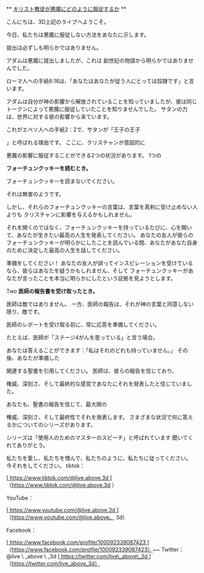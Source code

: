 ** <u>キリスト教徒が悪魔にどのように服従するか</u> **

こんにちは、3D上記のライブへようこそ。

今日、私たちは悪魔に服従しない方法をあなたに示します。

提出は必ずしも明らかではありません。

アダムは悪魔に提出しましたが、これは
創世記の物語から明らかではありませんでした。

ローマ人への手紙6:16は、「あなたはあなたが従う人にとっては奴隷です」と言います。

アダムは自分が神の影響から解放されていることを知っていましたが、彼は同じトークンによって悪魔に服従していたことを知りませんでした。
サタンの力は、世界に対する彼の影響から来ています。

これがエペソ人への手紙2：2で、サタンが「王子の王子

」と呼ばれる理由です。
ここに、クリスチャンが意図的に

悪魔の影響に服従することができる2つの状況があります。
1つの

**フォーチュンクッキーを読むとき。**

フォーチュンクッキーを読まないでください。

それは無害のようです。

しかし、それらのフォーチュンクッキーの言葉は、言葉を真剣に受け止めない人よりも
クリスチャンに影響を与えるかもしれません。

それを開くのではなく、フォーチュンクッキーを持っているたびに、心を開いて、あなたが生きたい最高の人生を発表してください。
あなたの友人が彼らのフォーチュンクッキーが明らかにしたことを読んでいる間、あなたがあなた自身のために決定した最高​​の人生を話してください。

準備をしてください！ あなたの友人が誤ってインスピレーションを受けているなら、彼らはあなたを疑うかもしれません、そして
フォーチュンクッキーがあなたが言ったことを本当に明らかにしたという証拠を見ようとします。

Two
**医師の報告書を受け取ったとき。**

医師は敵ではありません。
一方、医師の報告は、それが神の言葉と同意しない限り、敵です。

医師のレポートを受け取る前に、常に応答を準備してください。

たとえば、医師が「ステージ4がんを患っている」と言う場合。

あなたは答えることができます：「私はそれのどれも持っていません。」 その後、あなたが準備した

関連する聖書を引用してください。
医師は、彼らの報告を信じており、

権威、深刻さ、そして最終的な感覚であなたにそれを発表したと信じていました。

あなたも、聖書の報告を信じて、最大限の

権威、深刻さ、そして最終性でそれを発表します。
さまざまな状況で何に答えるかについてのシリーズがあります。

シリーズは「使用人のためのマスターのスピーチ」と呼ばれています
聞いてくれてありがとう。

私たちを愛し、私たちを憎んで、私たちのように、私たちに従ってください。 今それをしてください。
tiktok：

[<u> https://www.tiktok.com/@live.above.3d </u>]（https://www.tiktok.com/@live.above.3d ）

YouTube：

[<u> https://www.youtube.com/@live.above.3d </u>]（https://www.youtube.com/@live.above。 3d）

Facebook：

[<u> https://www.facebook.com/profile/100092339087423 </u>]（https://www.facebook.com/profile/100092339087423）~~ Twitter：@live \ _above \ _3d
[<u> https://twitter.com/live\_above\_3d </u>]（https://twitter.com/live_above_3d）


